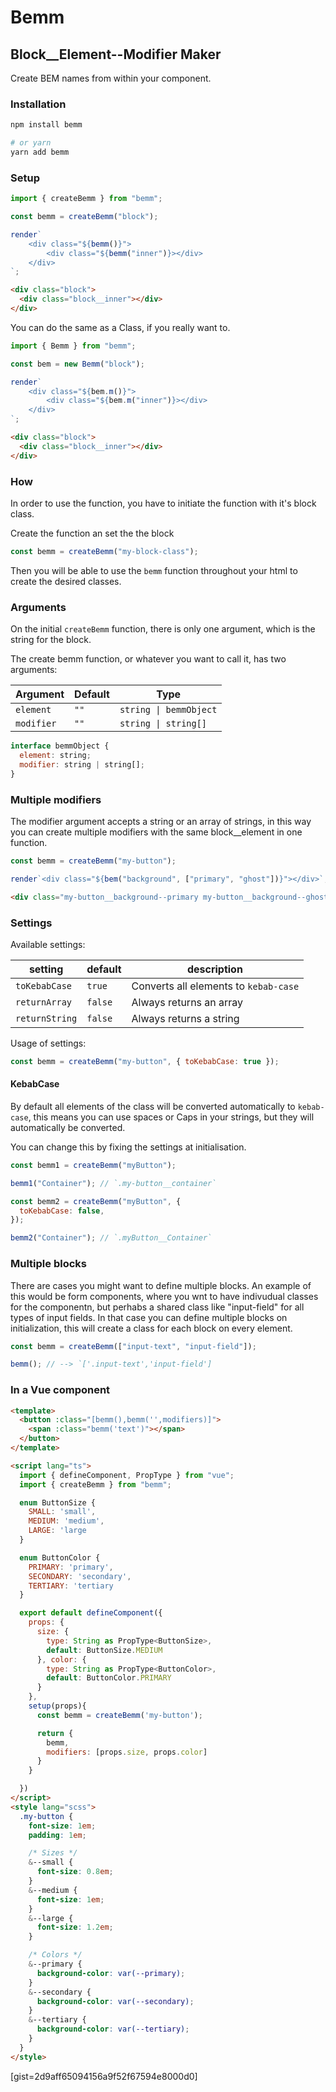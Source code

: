 # Bemm

## Block\_\_Element--Modifier Maker

Create BEM names from within your component.

### Installation

```bash
npm install bemm

# or yarn
yarn add bemm
```

### Setup

```js
import { createBemm } from "bemm";

const bemm = createBemm("block");

render`
    <div class="${bemm()}">
        <div class="${bemm("inner")}></div>
    </div>
`;
```

```html
<div class="block">
  <div class="block__inner"></div>
</div>
```

You can do the same as a Class, if you really want to.

```js
import { Bemm } from "bemm";

const bem = new Bemm("block");

render`
    <div class="${bem.m()}">
        <div class="${bem.m("inner")}></div>
    </div>
`;
```

```html
<div class="block">
  <div class="block__inner"></div>
</div>
```

### How

In order to use the function, you have to initiate the function with it's block class.

Create the function an set the the block

```js
const bemm = createBemm("my-block-class");
```

Then you will be able to use the `bemm` function throughout your html to create the desired classes.

### Arguments

On the initial `createBemm` function, there is only one argument, which is the
string for the block.

The create bemm function, or whatever you want to call it, has two arguments:

| Argument   | Default | Type                   |
| ---------- | ------- | ---------------------- |
| `element`  | `""`    | `string \| bemmObject` |
| `modifier` | `""`    | `string \| string[]`   |

```js
interface bemmObject {
  element: string;
  modifier: string | string[];
}
```

### Multiple modifiers

The modifier argument accepts a string or an array of strings, in this way you can create multiple modifiers with the same block\_\_element in one function.

```js
const bemm = createBemm("my-button");

render`<div class="${bem("background", ["primary", "ghost"])}"></div>`;
```

```html
<div class="my-button__background--primary my-button__background--ghost"></div>
```

### Settings

Available settings:

| setting        | default | description                           |
| -------------- | ------- | ------------------------------------- |
| `toKebabCase`  | `true`  | Converts all elements to `kebab-case` |
| `returnArray`  | `false` | Always returns an array               |
| `returnString` | `false` | Always returns a string               |

Usage of settings:

```js
const bemm = createBemm("my-button", { toKebabCase: true });
```

#### KebabCase

By default all elements of the class will be converted automatically to `kebab-case`, this means you can use spaces or Caps in your strings, but they will automatically be converted.

You can change this by fixing the settings at initialisation.

```js
const bemm1 = createBemm("myButton");

bemm1("Container"); // `.my-button__container`

const bemm2 = createBemm("myButton", {
  toKebabCase: false,
});

bemm2("Container"); // `.myButton__Container`
```

### Multiple blocks

There are cases you might want to define multiple blocks. An example of this would be form components, where you wnt to have indivudual classes for the componentn, but perhabs a shared class like "input-field" for all types of input fields. In that case you can define multiple blocks on initialization, this will create a class for each block on every element.

```js
const bemm = createBemm(["input-text", "input-field"]);

bemm(); // --> `['.input-text','input-field']
```

### In a Vue component

```html
<template>
  <button :class="[bemm(),bemm('',modifiers)]">
    <span :class="bemm('text')"></span>
  </button>
</template>

<script lang="ts">
  import { defineComponent, PropType } from "vue";
  import { createBemm } from "bemm";

  enum ButtonSize {
    SMALL: 'small',
    MEDIUM: 'medium',
    LARGE: 'large
  }

  enum ButtonColor {
    PRIMARY: 'primary',
    SECONDARY: 'secondary',
    TERTIARY: 'tertiary
  }

  export default defineComponent({
    props: {
      size: {
        type: String as PropType<ButtonSize>,
        default: ButtonSize.MEDIUM
      }, color: {
        type: String as PropType<ButtonColor>,
        default: ButtonColor.PRIMARY
      }
    },
    setup(props){
      const bemm = createBemm('my-button');

      return {
        bemm,
        modifiers: [props.size, props.color]
      }
    }

  })
</script>
<style lang="scss">
  .my-button {
    font-size: 1em;
    padding: 1em;

    /* Sizes */
    &--small {
      font-size: 0.8em;
    }
    &--medium {
      font-size: 1em;
    }
    &--large {
      font-size: 1.2em;
    }

    /* Colors */
    &--primary {
      background-color: var(--primary);
    }
    &--secondary {
      background-color: var(--secondary);
    }
    &--tertiary {
      background-color: var(--tertiary);
    }
  }
</style>
```

[gist=2d9aff65094156a9f52f67594e8000d0]
